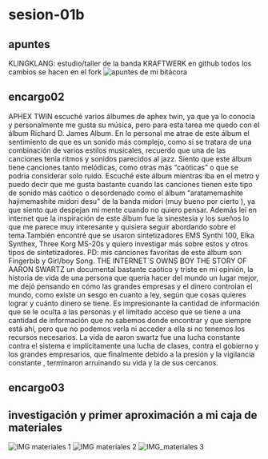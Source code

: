 # sesion-01b
## apuntes
KLINGKLANG: estudio/taller de la banda KRAFTWERK
en github todos los cambios se hacen en el fork
![apuntes de mi bitácora](https://github.com/user-attachments/assets/77926346-ccd4-4a4c-9323-dd851590e0cb)
## encargo02
APHEX TWIN
escuché varios álbumes de aphex twin, ya que ya lo conocía y personalmente me gusta su música, pero para esta tarea me quedo con el álbum Richard D. James Album. En lo personal me atrae de este álbum el sentimiento de que es un sonido más complejo, como si se tratara de una combinación de varios estilos musicales, recuerdo que una de las canciones tenía ritmos y sonidos parecidos al jazz. Siento que este álbum tiene canciones tanto melódicas, como otras más “caóticas” o que se podría considerar solo ruido. Escuché este álbum mientras iba en el metro y puedo decir que me gusta bastante cuando las canciones tienen este tipo de sonido más caótico o desordenado como el álbum “aratamemashite hajimemashite midori desu” de la banda midori (muy bueno por cierto ), ya que siento que despejan mi mente cuando no quiero pensar. Además leí en internet que la inspiración de este álbum fue la sinestesia y los sueños lo que me parece muy interesante y quisiera seguir abordando sobre el tema.También encontré que se usaron sintetizadores EMS Synthi 100, Elka Synthex, Three Korg MS-20s y quiero investigar más sobre estos y otros tipos de sintetizadores.  PD: mis canciones favoritas de este álbum son Fingerbib y Girl/boy Song.
THE INTERNET´S OWNS BOY THE STORY OF AARON SWARTZ
un documental bastante caótico y triste en mi opinión, la historia de vida de una persona que quería hacer del mundo un lugar mejor, me dejó pensando en cómo las grandes empresas y el dinero controlan el mundo, como existe un sesgo en cuanto a ley, según que cosas quieres lograr y cuánto dinero se tiene. Es impresionante la cantidad de información que se le oculta a las personas y el limitado acceso que se tiene a una cantidad de información que no sabemos donde encontrar y que siempre está ahí, pero que no podemos verla ni acceder a ella si no tenemos los recursos necesarios. La vida de aaron swartz fue una lucha constante contra el sistema e implícitamente una lucha de clases, contra el gobierno y los grandes empresarios, que finalmente debido a la presión y la vigilancia constante , terminaron arruinando su vida y la de sus cercanos.
## encargo03
## investigación y primer aproximación a mi caja de materiales 
![IMG materiales 1](https://github.com/user-attachments/assets/792887a0-909c-4ea2-95c7-8997fc82571f)
![IMG materiales 2](https://github.com/user-attachments/assets/34d7d254-efb7-4502-8260-e1f3c0d8d595)
![IMG_materiales 3](https://github.com/user-attachments/assets/7ccad06a-836c-4750-a16e-34f108ce293a)
